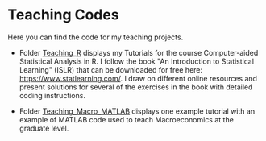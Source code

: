 # Teaching Codes

Here you can find the code for my teaching projects.

* Folder [Teaching_R](https://github.com/RicardoGabriel/Research/tree/main/Teaching_R) displays my Tutorials for the course Computer-aided Statistical Analysis in R. I follow the book "An Introduction to Statistical Learning" (ISLR) that can be downloaded for free here: https://www.statlearning.com/. I draw on different online resources and present solutions for several of the exercises in the book with detailed coding instructions.

* Folder [Teaching_Macro_MATLAB](https://github.com/RicardoGabriel/Research/tree/main/Teaching_Macro_MATLAB) displays one example tutorial with an example of MATLAB code used to teach Macroeconomics at the graduate level.
